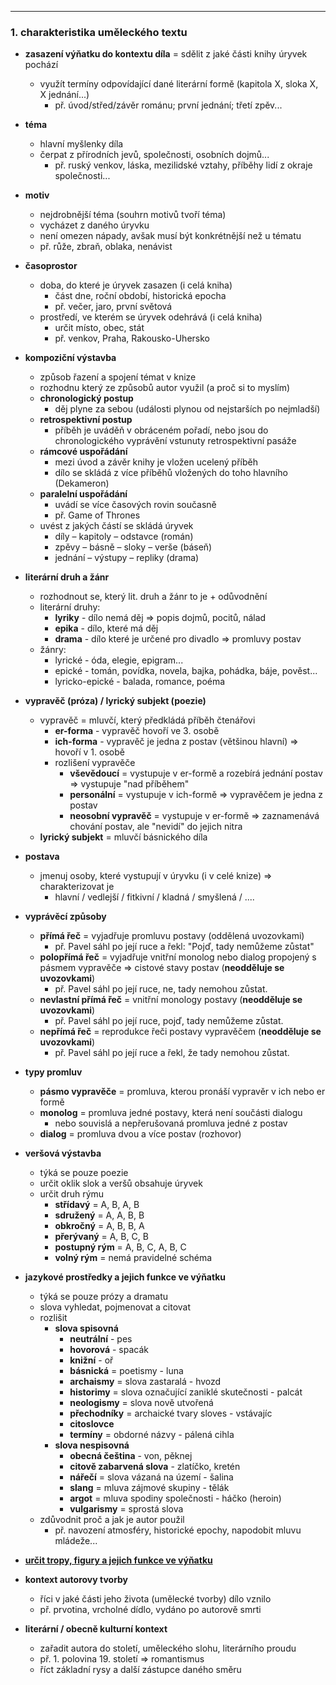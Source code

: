 ----

### 1. charakteristika uměleckého textu

- **zasazení výňatku do kontextu díla** = sdělit z jaké části knihy úryvek pochází
	- využít termíny odpovídající dané literární formě (kapitola X, sloka X, X jednání...)
		- př. úvod/střed/závěr románu; první jednání; třetí zpěv...

- **téma**
	- hlavní myšlenky díla
	- čerpat z přírodních jevů, společnosti, osobních dojmů...
		- př. ruský venkov, láska, mezilidské vztahy, příběhy lidí z okraje společnosti...

- **motiv**
	- nejdrobnější téma (souhrn motivů tvoří téma)
	- vycházet z daného úryvku
	- není omezen nápady, avšak musí být konkrétnější než u tématu
	- př. růže, zbraň, oblaka, nenávist

- **časoprostor**
	- doba, do které je úryvek zasazen (i celá kniha)
		- část dne, roční období, historická epocha
		- př. večer, jaro, první světová
	- prostředí, ve kterém se úryvek odehrává (i celá kniha)
		- určit místo, obec, stát
		- př. venkov, Praha, Rakousko-Uhersko

- **kompoziční výstavba**
	- způsob řazení a spojení témat v knize
	- rozhodnu který ze způsobů autor využil (a proč si to myslím)
	- **chronologický postup**
		- děj plyne za sebou (události plynou od nejstarších po nejmladší)
	- **retrospektivní postup**
		- příběh je uváděň v obráceném pořadí, nebo jsou do chronologického vyprávění vstunuty retrospektivní pasáže
	- **rámcové uspořádání**
		- mezi úvod a závěr knihy je vložen ucelený příběh
		- dílo se skládá z více příběhů vložených do toho hlavního (Dekameron)
	- **paralelní uspořádání**
		- uvádí se více časových rovin současně
		- př. Game of Thrones
	- uvést z jakých částí se skládá úryvek
		- díly – kapitoly – odstavce (román)
		- zpěvy – básně – sloky – verše (báseň)
		- jednání – výstupy – repliky (drama)

- **literární druh a žánr**
	- rozhodnout se, který lit. druh a žánr to je + odůvodnění
	- literární druhy:
		- **lyriky** - dílo nemá děj => popis dojmů, pocitů, nálad
		- **epika** - dílo, které má děj
		- **drama** - dílo které je určené pro divadlo => promluvy postav 
	- žánry:
		- lyrické - óda, elegie, epigram...
		- epické - tomán, povídka, novela, bajka, pohádka, báje, pověst...
		- lyricko-epické - balada, romance, poéma

- **vypravěč (próza) / lyrický subjekt (poezie)**
	- vypravěč = mluvčí, který předkládá příběh čtenářovi
		- **er-forma** - vypravěč hovoří ve 3. osobě
		- **ich-forma** - vypravěč je jedna z postav (většinou hlavní) => hovoří v 1. osobě 
		- rozlišení vypravěče
			- **vševědoucí** = vystupuje v er-formě a rozebírá jednání postav => vystupuje "nad příběhem"
			- **personální** = vystupuje v ich-formě => vypravěčem je jedna z postav
			- **neosobní vypravěč** = vystupuje v er-formě => zaznamenává chování postav, ale "nevidí" do jejich nitra
	- **lyrický subjekt** = mluvčí básnického díla

- **postava**
	- jmenuj osoby, které vystupují v úryvku (i v celé knize) => charakterizovat je
		- hlavní / vedlejší / fitkivní / kladná / smyšlená / ....

- **vyprávěcí způsoby**
	- **přímá řeč** = vyjadřuje promluvu postavy (oddělená uvozovkami)
		- př. Pavel sáhl po její ruce a řekl: "Pojď, tady nemůžeme zůstat"
	- **polopřímá řeč** = vyjadřuje vnitřní monolog nebo dialog propojený s pásmem vypravěče => cistové stavy postav (**neodděluje se uvozovkami**)
		- př. Pavel sáhl po její ruce, ne, tady nemohou zůstat.
	- **nevlastní přímá řeč** = vnitřní monology postavy (**neodděluje se uvozovkami**)
		- př. Pavel sáhl po její ruce, pojď, tady nemůžeme zůstat.
	- **nepřímá řeč** = reprodukce řeči postavy vypravěčem (**neodděluje se uvozovkami**)
		- př. Pavel sáhl po její ruce a řekl, že tady nemohou zůstat.

- **typy promluv**
	- **pásmo vypravěče** = promluva, kterou pronáší vypravěr v ich nebo er formě 
	- **monolog** = promluva jedné postavy, která není součásti dialogu
		- nebo souvislá a nepřerušovaná promluva jedné z postav
	- **dialog** = promluva dvou a více postav (rozhovor)

- **veršová výstavba**
	- týká se pouze poezie
	- určit oklik slok a veršů obsahuje úryvek
	- určit druh rýmu
		- **střídavý** = A, B, A, B
		- **sdružený** = A, A, B, B
		- **obkročný** = A, B, B, A
		- **přerývaný** = A, B, C, B
		- **postupný rým** = A, B, C, A, B, C
		- **volný rým** =  nemá pravidelné schéma

- **jazykové prostředky a jejich funkce ve výňatku**
	- týká se pouze prózy a dramatu
	- slova vyhledat, pojmenovat a citovat
	- rozlišit
		- **slova spisovná**
			- **neutrální** - pes
			- **hovorová** - spacák
			- **knižní** - oř
			- **básnická** = poetismy - luna
			- **archaismy** = slova zastaralá - hvozd
			- **historimy** = slova označující zaniklé skutečnosti - palcát
			- **neologismy** = slova nově utvořená
			- **přechodníky** = archaické tvary sloves - vstávajíc
			- **citoslovce**
			- **termíny** = obdorné názvy - pálená cihla
		- **slova nespisovná**
			- **obecná čeština** - von, pěknej
			- **citově zabarvená slova** - zlatíčko, kretén
			- **nářečí** = slova vázaná na území - šalina
			- **slang** = mluva zájmové skupiny - tělák
			- **argot** = mluva spodiny společnosti - háčko (heroin)
			- **vulgarismy** = sprostá slova
	- zdůvodnit proč a jak je autor použil
		- př. navození atmosféry, historické epochy, napodobit mluvu mládeže...

- **[určit tropy, figury a jejich funkce ve výňatku](obsidian://open?vault=Maturita2023&file=B%C3%A1snick%C3%A9%20prost%C5%99edky)**

- **kontext autorovy tvorby**
	- říci v jaké části jeho života (umělecké tvorby) dílo vznilo
	- př. prvotina, vrcholné dídlo, vydáno po autorově smrti

- **literární / obecně kulturní kontext**
	- zařadit autora do století, uměleckého slohu, literárního proudu
	- př. 1. polovina 19. století => romantismus
	- říct základní rysy a další zástupce daného směru


